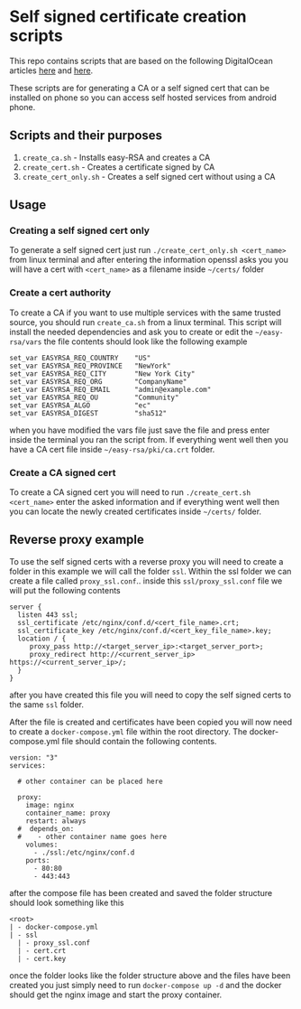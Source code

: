 # Self signed certificate creation scripts

This repo contains scripts that are based on the following DigitalOcean articles [here](https://www.digitalocean.com/community/tutorials/how-to-set-up-and-configure-a-certificate-authority-ca-on-ubuntu-20-04) and [here](https://www.digitalocean.com/community/tutorials/how-to-create-a-self-signed-ssl-certificate-for-nginx-in-ubuntu-16-04). 

These scripts are for generating a CA or a self signed cert that can be installed on phone so you can access self hosted services from android phone.

## Scripts and their purposes

1. `create_ca.sh` - Installs easy-RSA and creates a CA
2. `create_cert.sh` - Creates a certificate signed by CA
3. `create_cert_only.sh` - Creates a self signed cert without using a CA

## Usage

### Creating a self signed cert only

To generate a self signed cert just run `./create_cert_only.sh <cert_name>` from linux terminal and after entering the information openssl asks you you will have a cert with `<cert_name>` as a filename inside `~/certs/` folder

### Create a cert authority

To create a CA if you want to use multiple services with the same trusted source, you should run `create_ca.sh` from a linux terminal. This script will install the needed dependencies and ask you to create or edit the `~/easy-rsa/vars` the file contents should look like the following example

```
set_var EASYRSA_REQ_COUNTRY    "US"
set_var EASYRSA_REQ_PROVINCE   "NewYork"
set_var EASYRSA_REQ_CITY       "New York City"
set_var EASYRSA_REQ_ORG        "CompanyName"
set_var EASYRSA_REQ_EMAIL      "admin@example.com"
set_var EASYRSA_REQ_OU         "Community"
set_var EASYRSA_ALGO           "ec"
set_var EASYRSA_DIGEST         "sha512"
```

when you have modified the vars file just save the file and press enter inside the terminal you ran the script from. If everything went well then you have a CA cert file inside `~/easy-rsa/pki/ca.crt` folder.

### Create a CA signed cert

To create a CA signed cert you will need to run `./create_cert.sh <cert_name>` enter the asked information and if everything went well then you can locate the newly created certificates inside `~/certs/` folder.

## Reverse proxy example

To use the self signed certs with a reverse proxy you will need to create a folder in this example we will call the folder `ssl`. Within the ssl folder we can create a file called `proxy_ssl.conf`.. inside this `ssl/proxy_ssl.conf` file we will put the following contents

```
server {
  listen 443 ssl;
  ssl_certificate /etc/nginx/conf.d/<cert_file_name>.crt;
  ssl_certificate_key /etc/nginx/conf.d/<cert_key_file_name>.key;
  location / {
     proxy_pass http://<target_server_ip>:<target_server_port>;
     proxy_redirect http://<current_server_ip> https://<current_server_ip>/;
  }
}
```

after you have created this file you will need to copy the self signed certs to the same `ssl` folder. 

After the file is created and certificates have been copied you will now need to create a `docker-compose.yml` file within the root directory. The docker-compose.yml file should contain the following contents.

```
version: "3"
services:

  # other container can be placed here

  proxy:
    image: nginx
    container_name: proxy
    restart: always
  #  depends_on:
  #    - other container name goes here
    volumes:
      - ./ssl:/etc/nginx/conf.d
    ports:
      - 80:80
      - 443:443

```

after the compose file has been created and saved the folder structure should look something like this

```
<root>
| - docker-compose.yml
| - ssl
  | - proxy_ssl.conf
  | - cert.crt
  | - cert.key
```

once the folder looks like the folder structure above and the files have been created you just simply need to run `docker-compose up -d` and the docker should get the nginx image and start the proxy container.